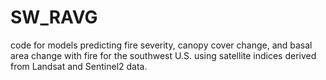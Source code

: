 # SW_RAVG
code for models predicting fire severity, canopy cover change, and basal area change with fire for the southwest U.S. using satellite indices derived from Landsat and Sentinel2 data.
